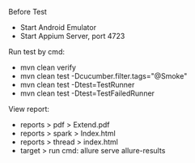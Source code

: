 Before Test
- Start Android Emulator
- Start Appium Server, port 4723




Run test by cmd:

- mvn clean verify
- mvn clean test -Dcucumber.filter.tags="@Smoke"
- mvn clean test -Dtest=TestRunner
- mvn clean test -Dtest=TestFailedRunner

View report:

- reports > pdf > Extend.pdf
- reports > spark > Index.html
- reports > thread > index.html
- target > run cmd: allure serve allure-results